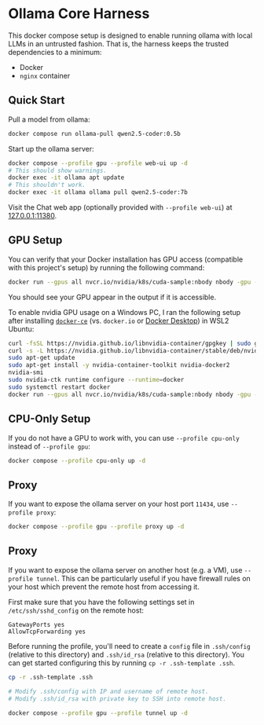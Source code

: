 # Ollama Core Harness

This docker compose setup is designed to enable running ollama
with local LLMs in an untrusted fashion.
That is, the harness keeps the trusted dependencies to a minimum:

- Docker
- `nginx` container

## Quick Start

Pull a model from ollama:

```sh
docker compose run ollama-pull qwen2.5-coder:0.5b
```

Start up the ollama server:

```sh
docker compose --profile gpu --profile web-ui up -d
# This should show warnings.
docker exec -it ollama apt update
# This shouldn't work.
docker exec -it ollama ollama pull qwen2.5-coder:7b
```

Visit the Chat web app (optionally provided with `--profile web-ui`) at [127.0.0.1:11380](http://127.0.0.1:11380).

## GPU Setup

You can verify that your Docker installation has GPU access
(compatible with this project's setup) by running the following command:

```sh
docker run --gpus all nvcr.io/nvidia/k8s/cuda-sample:nbody nbody -gpu -benchmark
```

You should see your GPU appear in the output if it is accessible.

To enable nvidia GPU usage on a Windows PC, I ran the following setup
after installing [`docker-ce`](https://docs.docker.com/engine/install/ubuntu/)
(vs. `docker.io` or [Docker Desktop](https://docs.docker.com/desktop/))
in WSL2 Ubuntu:

```sh
curl -fsSL https://nvidia.github.io/libnvidia-container/gpgkey | sudo gpg --dearmor -o /usr/share/keyrings/nvidia-container-toolkit-keyring.gpg
curl -s -L https://nvidia.github.io/libnvidia-container/stable/deb/nvidia-container-toolkit.list | sed 's#deb https://#deb [signed-by=/usr/share/keyrings/nvidia-container-toolkit-keyring.gpg] https://#g' | sudo tee /etc/apt/sources.list.d/nvidia-container-toolkit.list
sudo apt-get update
sudo apt-get install -y nvidia-container-toolkit nvidia-docker2
nvidia-smi
sudo nvidia-ctk runtime configure --runtime=docker
sudo systemctl restart docker
docker run --gpus all nvcr.io/nvidia/k8s/cuda-sample:nbody nbody -gpu -benchmark
```

## CPU-Only Setup

If you do not have a GPU to work with, you can use `--profile cpu-only`
instead of `--profile gpu`:

```sh
docker compose --profile cpu-only up -d
```

## Proxy

If you want to expose the ollama server on your host port `11434`,
use `--profile proxy`:

```sh
docker compose --profile gpu --profile proxy up -d
```

## Proxy

If you want to expose the ollama server on another host (e.g. a VM),
use `--profile tunnel`.
This can be particularly useful if you have firewall rules on your host
which prevent the remote host from accessing it.

First make sure that you have the following settings set in
`/etc/ssh/sshd_config` on the remote host:

```
GatewayPorts yes
AllowTcpForwarding yes
```

Before running the profile, you'll need to create a `config` file in
`.ssh/config` (relative to this directory) and `.ssh/id_rsa`
(relative to this directory).
You can get started configuring this by running `cp -r .ssh-template .ssh`.

```sh
cp -r .ssh-template .ssh

# Modify .ssh/config with IP and username of remote host.
# Modify .ssh/id_rsa with private key to SSH into remote host.

docker compose --profile gpu --profile tunnel up -d
```
